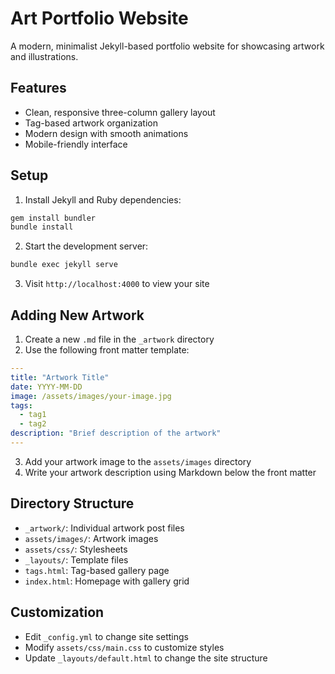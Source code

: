 # Art Portfolio Website

A modern, minimalist Jekyll-based portfolio website for showcasing artwork and illustrations.

## Features

- Clean, responsive three-column gallery layout
- Tag-based artwork organization
- Modern design with smooth animations
- Mobile-friendly interface

## Setup

1. Install Jekyll and Ruby dependencies:
```bash
gem install bundler
bundle install
```

2. Start the development server:
```bash
bundle exec jekyll serve
```

3. Visit `http://localhost:4000` to view your site

## Adding New Artwork

1. Create a new `.md` file in the `_artwork` directory
2. Use the following front matter template:
```yaml
---
title: "Artwork Title"
date: YYYY-MM-DD
image: /assets/images/your-image.jpg
tags: 
  - tag1
  - tag2
description: "Brief description of the artwork"
---
```

3. Add your artwork image to the `assets/images` directory
4. Write your artwork description using Markdown below the front matter

## Directory Structure

- `_artwork/`: Individual artwork post files
- `assets/images/`: Artwork images
- `assets/css/`: Stylesheets
- `_layouts/`: Template files
- `tags.html`: Tag-based gallery page
- `index.html`: Homepage with gallery grid

## Customization

- Edit `_config.yml` to change site settings
- Modify `assets/css/main.css` to customize styles
- Update `_layouts/default.html` to change the site structure
